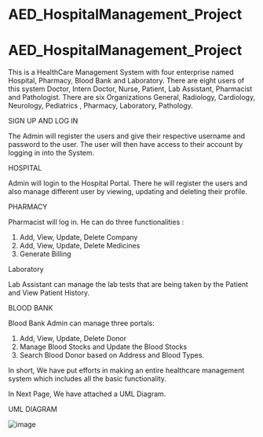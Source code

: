 # AED_HospitalManagement_Project


# AED_HospitalManagement_Project


This is a HealthCare Management System with four enterprise named Hospital, Pharmacy, Blood Bank and Laboratory. There are eight users of this system Doctor, Intern Doctor, Nurse, Patient, Lab Assistant, Pharmacist and Pathologist. There are six Organizations General, Radiology, Cardiology, Neurology, Pediatrics , Pharmacy, Laboratory, Pathology.

SIGN UP AND LOG IN

The Admin will register the users and give their respective username and password to the user. The user will then have access to their account by logging in into the System.

HOSPITAL

Admin will login to the Hospital Portal. There he will register the users and also manage different user by viewing, updating and deleting their profile.

PHARMACY

Pharmacist will log in. He can do three functionalities : 
1) Add, View, Update, Delete Company
2) Add, View, Update, Delete Medicines
3) Generate Billing

Laboratory

Lab Assistant can manage the lab tests that are being taken by the Patient and View Patient History.

BLOOD BANK

Blood Bank Admin can manage three portals:
1) Add, View, Update, Delete Donor
2) Manage Blood Stocks and Update the Blood Stocks
3) Search Blood Donor based on Address and Blood Types.

In short, We have put efforts in making an entire healthcare management system which includes all the basic functionality.

In Next Page, We have attached a UML Diagram.


UML DIAGRAM

![image](https://user-images.githubusercontent.com/114366521/207202562-7dd015ad-5cae-4265-9ce6-544ebda86fb9.png)



 
